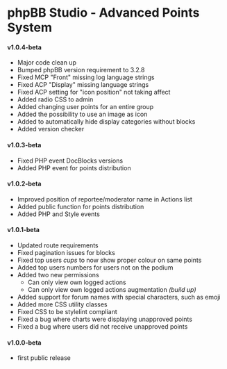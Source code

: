 # phpBB Studio - Advanced Points System

#### v1.0.4-beta
- Major code clean up
- Bumped phpBB version requirement to 3.2.8
- Fixed MCP "Front" missing log language strings
- Fixed ACP "Display" missing language strings
- Fixed ACP setting for "icon position" not taking affect
- Added radio CSS to admin
- Added changing user points for an entire group
- Added the possibility to use an image as icon
- Added to automatically hide display categories without blocks
- Added version checker

#### v1.0.3-beta
- Fixed PHP event DocBlocks versions
- Added PHP event for points distribution

#### v1.0.2-beta
- Improved position of reportee/moderator name in Actions list
- Added public function for points distribution
- Added PHP and Style events

#### v1.0.1-beta
- Updated route requirements
- Fixed pagination issues for blocks
- Fixed top users _cups_ to now show proper colour on same points
- Added top users numbers for users not on the podium
- Added two new permissions
  - Can only view own logged actions
  - Can only view own logged actions augmentation _(build up)_
- Added support for forum names with special characters, such as emoji
- Added more CSS utility classes
- Fixed CSS to be stylelint compliant
- Fixed a bug where charts were displaying unapproved points
- Fixed a bug where users did not receive unapproved points

#### v1.0.0-beta
- first public release
